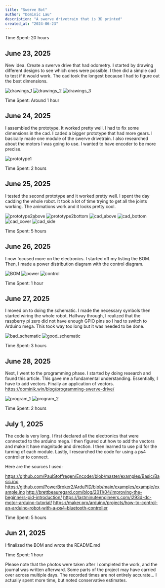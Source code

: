 ```yaml
---
title: "Swerve Bot"
author: "Dominic Lau"
description: "A swerve drivetrain that is 3D printed"
created_at: "2024-06-23"
---
```


Time Spent: 20 hours

## June 23, 2025

New idea. Create a swerve drive that had odometry. I started by drawing different designs to see which ones were possible. I then did a simple cad to test if it would work. The cad took the longest because I had to figure out the best dimensions.

![drawings_1](Images/Ideas/drawings_1.jpeg)
![drawings_2](Images/Ideas/drawings_2.jpeg)
![drawings_3](Images/Ideas/drawings_3.jpeg)

Time Spent: Around 1 hour

## June 24, 2025

I assembled the prototype. It worked pretty well. I had to fix some dimensions in the cad. I caded a bigger prototype that had more gears. I basically made one module of the swerve drivetrain. I also researched about the motors I was going to use. I wanted to have encoder to be more precise.

![prototype1](Images/Prototype/prototype1.jpeg)

Time Spent: 2 hours

## June 25, 2025

I tested the second prototype and it worked pretty well. I spent the day cadding the whole robot. It took a lot of time trying to get all the joints working. The animations work and it looks pretty cool.

![prototype2above](Images/Prototype/prototype2above.jpeg)
![prototype2bottom](Images/Prototype/prototype2bottom.jpeg)
![cad_above](Images/CAD/cad_above.png)
![cad_bottom](Images/CAD/cad_bottom.png)
![cad_cover](Images/CAD/cad_cover.png)
![cad_side](Images/CAD/cad_side.png)

Time Spent: 5 hours

## June 26, 2025

I now focused more on the electronics. I started off my listing the BOM. Then, I made a power distribution diagram with the control diagram.


![BOM](Images/Ideas/BOM.jpeg)
![power](Images/Ideas/power.jpeg)
![control](Images/Ideas/control.jpeg)

Time Spent: 1 hour

## June 27, 2025

I moved on to doing the schematic. I made the necessary symbols then started wiring the whole robot. Halfway through, I realized that the raspberry pi zero did not have enough GPIO pins so I had to switch to Arduino mega. This took way too long but it was needed to be done.

![bad_schematic](Images/Schematic/bad_schematic.png)
![good_schematic](Images/Schematic/good_schematic.png)

Time Spent: 3 hours

## June 28, 2025

Next, I went to the programming phase. I started by doing research and found this article. This gave me a fundamental understanding. Essentially, I have to add vectors. Finally an application of vectors. https://dominik.win/blog/programming-swerve-drive/

![program_1](Images/Ideas/program_1.png)
![program_2](Images/Ideas/program_2.png)

Time Spent: 2 hours

## July 1, 2025

The code is very long. I first declared all the electronics that were connected to the arduino mega. I then figured out how to add the vectors and make it have magnitude and direction. I then learned to use pid for the turning of each module. Lastly, I researched the code for using a ps4 controller to connect. 

Here are the sources I used:

https://github.com/PaulStoffregen/Encoder/blob/master/examples/Basic/Basic.ino
https://github.com/PowerBroker2/ArduPID/blob/main/examples/example/example.ino
http://brettbeauregard.com/blog/2011/04/improving-the-beginners-pid-introduction/
https://lastminuteengineers.com/l293d-dc-motor-arduino-tutorial/
https://maker.pro/arduino/projects/how-to-control-an-arduino-robot-with-a-ps4-bluetooth-controller

Time Spent: 5 hours


## Jun 21, 2025

I finalized the BOM and wrote the README.md

Time Spent: 1 hour 


Please note that the photos were taken after I completed the work, and the journal was written afterward. Some parts of the project may have carried over across multiple days. The recorded times are not entirely accurate... I actually spent more time, but noted conservative estimates.